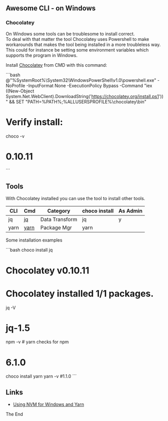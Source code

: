 ## Awesome CLI - on Windows

### Chocolatey

On Windows some tools can be troublesome to install correct.  
To deal with that matter the tool Chocolatey uses Powershell to make workarounds that makes the tool being installed in a more troubleless way.  
This could for instance be setting some environment variables which supports the program in Windows.  

Install [Chocolatey](https://chocolatey.org/install) from CMD with this command:

´´´bash
@"%SystemRoot%\System32\WindowsPowerShell\v1.0\powershell.exe" -NoProfile -InputFormat None -ExecutionPolicy Bypass -Command "iex ((New-Object System.Net.WebClient).DownloadString('https://chocolatey.org/install.ps1'))" && SET "PATH=%PATH%;%ALLUSERSPROFILE%\chocolatey\bin"

# Verify install:
choco -v
# 0.10.11
´´´

## Tools

With Chocolatey installed you can use the tool to install other tools.  

|CLI|Cmd|Category|choco install|As Admin|
|---|---|---|---|---|
|jq|[jq](https://stedolan.github.io/jq/manual/)|Data Transform|jq|y|
|yarn|[yarn](https://yarnpkg.com/en/docs/cli/)|Package Mgr|yarn||

Some installation examples

´´´bash
choco install jq
# Chocolatey v0.10.11
# Chocolatey installed 1/1 packages.
jq -V
# jq-1.5

npm -v # yarn checks for npm
# 6.1.0
choco install yarn
yarn -v
#1.1.0
´´´

## Links

* [Using NVM for Windows and Yarn](https://rasor.github.io/using-nvm-for-windows-and-yarn.html)

The End
